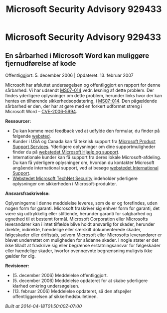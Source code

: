﻿---
title: Microsoft Security Advisory 929433
TOCTitle: "929433"
ms:assetid: "929433"
ms:mtpsurl: https://technet.microsoft.com/da-DK/library/929433(v=Security.10)
ms:contentKeyID: 61223876
ms.date: 04/18/2014
mtps_version: v=Security.10
ms.translationtype: HT
---

# Microsoft Security Advisory 929433

## En sårbarhed i Microsoft Word kan muliggøre fjernudførelse af kode

Offentliggjort: 5. december 2006 | Opdateret: 13. februar 2007

Microsoft har afsluttet undersøgelsen og offentliggjort en rapport for denne sårbarhed. Vi har udsendt [MS07-014](http://technet.microsoft.com/security/bulletin/ms07-014) vedr. løsning af dette problem. Der findes yderligere oplysninger om dette problem, herunder links hvor der kan hentes en tilhørende sikkerhedsopdatering, i [MS07-014](http://technet.microsoft.com/security/bulletin/ms07-014). Den pågældende sårbarhed er den, der har at gøre med en forkert udformet streng i Microsoft Word – [CVE-2006-5994](http://www.cve.mitre.org/cgi-bin/cvename.cgi?name=cve-2006-5994).

**Ressourcer:**

  - Du kan komme med feedback ved at udfylde den formular, du finder på følgende [websted](https://support.microsoft.com/common/survey.aspx?scid=sw;en;1257&amp;showpage=1&amp;ws=technet&amp;sd=tech).
  - Kunder i USA og Canada kan få teknisk support fra [Microsoft Product Support Services](http://go.microsoft.com/fwlink/?linkid=21131). Yderligere oplysninger om dine supportmuligheder finder du på [webstedet Microsoft Hjælp og support](http://support.microsoft.com/).
  - Internationale kunder kan få support fra deres lokale Microsoft-afdeling. Du kan få yderligere oplysninger om, hvordan du kontakter Microsoft angående international support, ved at besøge [webstedet International Support](http://go.microsoft.com/fwlink/?linkid=21155).
  - [Webstedet Microsoft TechNet Security](http://go.microsoft.com/fwlink/?linkid=21132) indeholder yderligere oplysninger om sikkerheden i Microsoft-produkter.

**Ansvarsfraskrivelse:**

Oplysningerne i denne meddelelse leveres, som de er og forefindes, uden nogen form for garanti. Microsoft fraskriver sig enhver form for garanti, det være sig udtrykkelig eller stiltiende, herunder garanti for salgbarhed og egnethed til et bestemt formål. Microsoft Corporation eller Microsofts leverandører kan i intet tilfælde blive holdt ansvarlig for skader, herunder direkte, indirekte, hændelige eller særskilt dokumenterede skader, følgeskader eller driftstab, selvom Microsoft eller Microsofts leverandører er blevet underrettet om muligheden for sådanne skader. I nogle stater er det ikke tilladt at fraskrive sig eller begrænse erstatningsansvar for følgeskader eller hændelige skader, hvorfor ovennævnte begrænsning muligvis ikke gælder for dig.

**Revisioner:**

  - (5. december 2006) Meddelelse offentliggjort.
  - (5. december 2006) Meddelelse opdateret for at skabe yderligere klarhed omkring undersøgelsen.
  - (13. februar 2006) Meddelelse opdateret, så den afspejler offentliggørelsen af sikkerhedsbulletinen.

*Built at 2014-04-18T01:50:00Z-07:00*

